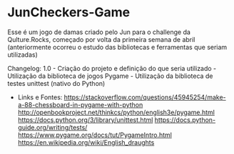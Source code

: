 # JunCheckers-Game
Esse é um jogo de damas criado pelo Jun para o challenge da Qulture.Rocks, 
começado por volta da primeira semana de abril (anteriormente ocorreu o estudo 
das bibliotecas e ferramentas que seriam utilizadas)

Changelog:
1.0 - Criação do projeto e definição do que seria utilizado
    - Utilização da biblioteca de jogos Pygame
    - Utilização da biblioteca de testes unittest (nativo do Python)
    
* Links e Fontes:
https://stackoverflow.com/questions/45945254/make-a-88-chessboard-in-pygame-with-python
http://openbookproject.net/thinkcs/python/english3e/pygame.html
https://docs.python.org/3/library/unittest.html
https://docs.python-guide.org/writing/tests/
https://www.pygame.org/docs/tut/PygameIntro.html
https://en.wikipedia.org/wiki/English_draughts